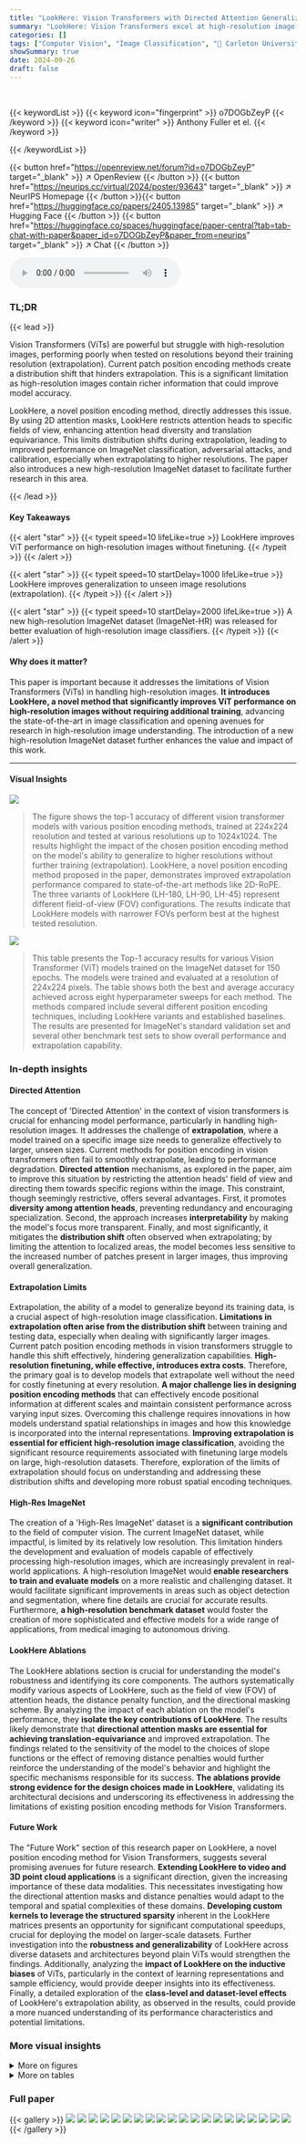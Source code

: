 ```yaml
---
title: "LookHere: Vision Transformers with Directed Attention Generalize and Extrapolate"
summary: "LookHere: Vision Transformers excel at high-resolution image classification by using 2D attention masks to direct attention heads, improving generalization and extrapolation."
categories: []
tags: ["Computer Vision", "Image Classification", "🏢 Carleton University",]
showSummary: true
date: 2024-09-26
draft: false
---
```


<br>

{{< keywordList >}}
{{< keyword icon="fingerprint" >}} o7DOGbZeyP {{< /keyword >}}
{{< keyword icon="writer" >}} Anthony Fuller et el. {{< /keyword >}}
 
{{< /keywordList >}}

{{< button href="https://openreview.net/forum?id=o7DOGbZeyP" target="_blank" >}}
↗ OpenReview
{{< /button >}}
{{< button href="https://neurips.cc/virtual/2024/poster/93643" target="_blank" >}}
↗ NeurIPS Homepage
{{< /button >}}{{< button href="https://huggingface.co/papers/2405.13985" target="_blank" >}}
↗ Hugging Face
{{< /button >}}
{{< button href="https://huggingface.co/spaces/huggingface/paper-central?tab=tab-chat-with-paper&paper_id=o7DOGbZeyP&paper_from=neurips" target="_blank" >}}
↗ Chat
{{< /button >}}



<audio controls>
    <source src="https://ai-paper-reviewer.com/o7DOGbZeyP/podcast.wav" type="audio/wav">
    Your browser does not support the audio element.
</audio>


### TL;DR


{{< lead >}}

Vision Transformers (ViTs) are powerful but struggle with high-resolution images, performing poorly when tested on resolutions beyond their training resolution (extrapolation).  Current patch position encoding methods create a distribution shift that hinders extrapolation.  This is a significant limitation as high-resolution images contain richer information that could improve model accuracy.  



LookHere, a novel position encoding method, directly addresses this issue. By using 2D attention masks, LookHere restricts attention heads to specific fields of view, enhancing attention head diversity and translation equivariance.  This limits distribution shifts during extrapolation, leading to improved performance on ImageNet classification, adversarial attacks, and calibration, especially when extrapolating to higher resolutions.  The paper also introduces a new high-resolution ImageNet dataset to facilitate further research in this area.

{{< /lead >}}


#### Key Takeaways

{{< alert "star" >}}
{{< typeit speed=10 lifeLike=true >}} LookHere improves ViT performance on high-resolution images without finetuning. {{< /typeit >}}
{{< /alert >}}

{{< alert "star" >}}
{{< typeit speed=10 startDelay=1000 lifeLike=true >}} LookHere improves generalization to unseen image resolutions (extrapolation). {{< /typeit >}}
{{< /alert >}}

{{< alert "star" >}}
{{< typeit speed=10 startDelay=2000 lifeLike=true >}} A new high-resolution ImageNet dataset (ImageNet-HR) was released for better evaluation of high-resolution image classifiers. {{< /typeit >}}
{{< /alert >}}

#### Why does it matter?
This paper is important because it addresses the limitations of Vision Transformers (ViTs) in handling high-resolution images.  **It introduces LookHere, a novel method that significantly improves ViT performance on high-resolution images without requiring additional training**, advancing the state-of-the-art in image classification and opening avenues for research in high-resolution image understanding. The introduction of a new high-resolution ImageNet dataset further enhances the value and impact of this work.

------
#### Visual Insights



![](https://ai-paper-reviewer.com/o7DOGbZeyP/figures_1_1.jpg)

> The figure shows the top-1 accuracy of different vision transformer models with various position encoding methods, trained at 224x224 resolution and tested at various resolutions up to 1024x1024.  The results highlight the impact of the chosen position encoding method on the model's ability to generalize to higher resolutions without further training (extrapolation). LookHere, a novel position encoding method proposed in the paper, demonstrates improved extrapolation performance compared to state-of-the-art methods like 2D-RoPE. The three variants of LookHere (LH-180, LH-90, LH-45) represent different field-of-view (FOV) configurations. The results indicate that LookHere models with narrower FOVs perform best at the highest tested resolution.





![](https://ai-paper-reviewer.com/o7DOGbZeyP/tables_6_1.jpg)

> This table presents the Top-1 accuracy results for various Vision Transformer (ViT) models trained on the ImageNet dataset for 150 epochs.  The models were trained and evaluated at a resolution of 224x224 pixels. The table shows both the best and average accuracy achieved across eight hyperparameter sweeps for each method. The methods compared include several different position encoding techniques, including LookHere variants and established baselines.  The results are presented for ImageNet's standard validation set and several other benchmark test sets to show overall performance and extrapolation capability.





### In-depth insights


#### Directed Attention
The concept of 'Directed Attention' in the context of vision transformers is crucial for enhancing model performance, particularly in handling high-resolution images.  It addresses the challenge of **extrapolation**, where a model trained on a specific image size needs to generalize effectively to larger, unseen sizes.  Current methods for position encoding in vision transformers often fail to smoothly extrapolate, leading to performance degradation.  **Directed attention** mechanisms, as explored in the paper, aim to improve this situation by restricting the attention heads' field of view and directing them towards specific regions within the image. This constraint, though seemingly restrictive, offers several advantages. First, it promotes **diversity among attention heads**, preventing redundancy and encouraging specialization. Second, the approach increases **interpretability** by making the model's focus more transparent. Finally, and most significantly, it mitigates the **distribution shift** often observed when extrapolating; by limiting the attention to localized areas, the model becomes less sensitive to the increased number of patches present in larger images, thus improving overall generalization.

#### Extrapolation Limits
Extrapolation, the ability of a model to generalize beyond its training data, is a crucial aspect of high-resolution image classification.  **Limitations in extrapolation often arise from the distribution shift** between training and testing data, especially when dealing with significantly larger images.  Current patch position encoding methods in vision transformers struggle to handle this shift effectively, hindering generalization capabilities.  **High-resolution finetuning, while effective, introduces extra costs**.  Therefore, the primary goal is to develop models that extrapolate well without the need for costly finetuning at every resolution.  **A major challenge lies in designing position encoding methods** that can effectively encode positional information at different scales and maintain consistent performance across varying input sizes.  Overcoming this challenge requires innovations in how models understand spatial relationships in images and how this knowledge is incorporated into the internal representations.  **Improving extrapolation is essential for efficient high-resolution image classification**, avoiding the significant resource requirements associated with finetuning large models on large, high-resolution datasets.  Therefore, exploration of the limits of extrapolation should focus on understanding and addressing these distribution shifts and developing more robust spatial encoding techniques.

#### High-Res ImageNet
The creation of a 'High-Res ImageNet' dataset is a **significant contribution** to the field of computer vision.  The current ImageNet dataset, while impactful, is limited by its relatively low resolution. This limitation hinders the development and evaluation of models capable of effectively processing high-resolution images, which are increasingly prevalent in real-world applications. A high-resolution ImageNet would **enable researchers to train and evaluate models** on a more realistic and challenging dataset. It would facilitate significant improvements in areas such as object detection and segmentation, where fine details are crucial for accurate results.  Furthermore, **a high-resolution benchmark dataset** would foster the creation of more sophisticated and effective models for a wide range of applications, from medical imaging to autonomous driving.

#### LookHere Ablations
The LookHere ablations section is crucial for understanding the model's robustness and identifying its core components.  The authors systematically modify various aspects of LookHere, such as the field of view (FOV) of attention heads, the distance penalty function, and the directional masking scheme.  By analyzing the impact of each ablation on the model's performance, they **isolate the key contributions of LookHere**.  The results likely demonstrate that **directional attention masks are essential for achieving translation-equivariance** and improved extrapolation. The findings related to the sensitivity of the model to the choices of slope functions or the effect of removing distance penalties would further reinforce the understanding of the model's behavior and highlight the specific mechanisms responsible for its success.  **The ablations provide strong evidence for the design choices made in LookHere**, validating its architectural decisions and underscoring its effectiveness in addressing the limitations of existing position encoding methods for Vision Transformers.

#### Future Work
The "Future Work" section of this research paper on LookHere, a novel position encoding method for Vision Transformers, suggests several promising avenues for future research.  **Extending LookHere to video and 3D point cloud applications** is a significant direction, given the increasing importance of these data modalities.  This necessitates investigating how the directional attention masks and distance penalties would adapt to the temporal and spatial complexities of these domains.  **Developing custom kernels to leverage the structured sparsity** inherent in the LookHere matrices presents an opportunity for significant computational speedups, crucial for deploying the model on larger-scale datasets.  Further investigation into the **robustness and generalizability** of LookHere across diverse datasets and architectures beyond plain ViTs would strengthen the findings.  Additionally, analyzing the **impact of LookHere on the inductive biases** of ViTs, particularly in the context of learning representations and sample efficiency, would provide deeper insights into its effectiveness. Finally, a detailed exploration of the **class-level and dataset-level effects** of LookHere's extrapolation ability, as observed in the results, could provide a more nuanced understanding of its performance characteristics and potential limitations.


### More visual insights

<details>
<summary>More on figures
</summary>


![](https://ai-paper-reviewer.com/o7DOGbZeyP/figures_4_1.jpg)

> This figure illustrates how LookHere modifies the attention mechanism in Vision Transformers. The left panel shows a learned attention matrix, where the colors represent the attention weights. The center panel displays the LookHere mask and bias matrices. The mask (black cells) restricts the attention to a specific field of view (FOV), while the bias (bluish-green shading) encodes the relative patch distances within the FOV. The right panel provides a visual representation of how the FOV affects the attention of the central query patch. Finally, the figure shows that the final attention matrix is calculated by applying a softmax function to the difference between the learned attention matrix and the LookHere matrix.


![](https://ai-paper-reviewer.com/o7DOGbZeyP/figures_5_1.jpg)

> This figure shows example images from the ImageNet-HR dataset, which is a high-resolution dataset created by the authors. The images are of three different classes: toucan, shovel, and balloon.  The caption points out one of the images is of the author's niece, highlighting the dataset's diversity and the effort taken to collect realistic, high-resolution images, rather than upscaling lower-resolution images.


![](https://ai-paper-reviewer.com/o7DOGbZeyP/figures_6_1.jpg)

> This figure presents a comparison of several position encoding methods for vision transformers, focusing on how these methods affect the diversity of attention heads, the average distance between attended patches, and the similarity of representations between patches.  The results are shown across twelve transformer layers. Each metric is designed to help assess the inductive biases introduced by different positional encoding methods and their influence on the model's ability to extrapolate or generalize to input images of varying sizes.


![](https://ai-paper-reviewer.com/o7DOGbZeyP/figures_8_1.jpg)

> This figure displays the performance of different position encoding methods on ImageNet classification task when tested at various resolutions (from 224x224 to 1024x1024).  The models were all trained at 224x224 resolution.  The results demonstrate that the LookHere method outperforms other methods, especially at higher resolutions, suggesting it is more effective at extrapolating to unseen image sizes.  The figure also shows that using smaller fields of view (FOV) in LookHere yields better results at higher resolutions.


![](https://ai-paper-reviewer.com/o7DOGbZeyP/figures_8_2.jpg)

> This figure shows the impact of object size on the accuracy improvements or losses observed when extrapolating from a training resolution of 224x224 pixels to higher resolutions (384x384, 512x512, 768x768, and 1024x1024 pixels). The x-axis represents the object size quintile (1st, 2nd, 3rd, 4th, and 5th), and the y-axis represents the change in top-1 accuracy. It demonstrates that models trained with LookHere achieve substantially higher accuracy gains for smaller objects which occupy more patches during the test phase.


![](https://ai-paper-reviewer.com/o7DOGbZeyP/figures_9_1.jpg)

> The figure displays attention maps for three different attention heads across four resolutions (224x224, 512x512, 768x768, and 1024x1024). Each head's attention is visualized as a heatmap, showing the regions of the image that the head attends to. The query is located in the center of each heatmap. This visualization helps to understand how the attention mechanism changes as the resolution of the input image increases. For example, at low resolution, attention may be more diffuse across the entire image, while at higher resolutions attention may be more focused on specific regions. The colormap illustrates the strength of attention, with brighter colors indicating stronger attention.


![](https://ai-paper-reviewer.com/o7DOGbZeyP/figures_19_1.jpg)

> This figure visualizes the bias matrices used in the LookHere model (specifically, the LH-180 variant) for a single query patch within a 14x14 grid. Each matrix represents how the attention mechanism is biased for a different attention head. Darker shades indicate stronger penalties on the attention scores, while lighter shades indicate weaker penalties. The arrangement of these matrices demonstrates how LookHere incorporates positional information and directionality into its attention mechanism. Each bias matrix influences how the attention head weighs different key patches in relation to the query patch.


![](https://ai-paper-reviewer.com/o7DOGbZeyP/figures_20_1.jpg)

> This figure shows the bias matrices used in the LookHere model for a specific query patch. LookHere uses 2D attention masks that restrict attention heads to fixed fields of view (FOV), pointing in different directions.  Each matrix represents the bias applied to the attention scores for a given attention head, encoding the relative patch distances within the FOV. The colormap represents the magnitude of the bias. Darker colors indicate stronger penalties, meaning less attention is given to those patches. The 'X' marks the location of the query patch.


![](https://ai-paper-reviewer.com/o7DOGbZeyP/figures_20_2.jpg)

> This figure visualizes the bias matrices used in the LookHere LH-180 model for a specific query patch. The bias matrices are designed to restrict the attention head's field of view (FOV) and penalize attention scores based on the relative distance between the query patch and other patches.  The visualization shows a 14x14 grid representing the patches, with the query patch located at (11,8). The color intensity of each cell indicates the bias value, with warmer colors representing lower bias (stronger attention) and cooler colors representing higher bias (weaker attention). The masks restrict attention to a specific region around the query patch.  The figure illustrates how the bias is spatially dependent, influencing attention scores in different directions from the central query patch.


![](https://ai-paper-reviewer.com/o7DOGbZeyP/figures_26_1.jpg)

> This figure visualizes the logit lens predictions of several different vision transformer models on a subset of images from the ImageNet-S dataset.  The logit lens is a technique used to interpret the learned representations within a model by projecting the patch embeddings into the learned class embedding space. Each row represents a different model (LH-180, LH-90, LH-45, 2D-ALiBi, 2D-ROPE, Factorized, 2D-sincos, 1D-learn, Fourier, RPE-learn), and each column represents a different image from the ImageNet-S dataset. The top row shows the ground truth segmentation masks, while the subsequent rows depict how each model interprets and segments the corresponding images.  The figure shows how the various methods differ in their ability to capture fine-grained spatial information and accurately predict the class labels for each patch, highlighting differences in the spatial representations learned by different positional encoding techniques.


![](https://ai-paper-reviewer.com/o7DOGbZeyP/figures_27_1.jpg)

> This figure shows the average class identifiability across different layers of the model for both CLS (class) tokens and patch tokens.  Class identifiability measures how easily the correct class can be identified from the token's class projection.  The scores range from 0 (not recoverable) to 1 (perfectly recoverable).  The figure allows comparison of the class identifiability across various position encoding methods (Fourier, RPE-learn, LookHere variants, 2D-ALiBi, 2D-ROPE, Factorized, 2D-sincos, 1D-learn)  across the layers of the model.  It helps in understanding the difference in how each position encoding method affects the ability to recover class information from the model's representations.


![](https://ai-paper-reviewer.com/o7DOGbZeyP/figures_28_1.jpg)

> This figure displays the results of an experiment comparing different position encoding methods for Vision Transformers (ViTs) on the ImageNet dataset.  ViT-B/16 models were trained at 224x224 pixel resolution and then tested at various resolutions up to 1024x1024 pixels. The experiment aimed to assess the ability of these models to extrapolate to higher resolutions (i.e. generalize to larger images).  The plot shows the top-1 accuracy achieved by each method at different test resolutions. LookHere, the proposed method by the authors, shows better extrapolation performance compared to existing methods, especially at higher resolutions, with the narrower fields of view performing particularly well.


![](https://ai-paper-reviewer.com/o7DOGbZeyP/figures_29_1.jpg)

> This figure presents measurements of head diversity, attention distance, and patch similarity by layer for various position encoding methods.  It helps to show how different methods influence the diversity of attention head behavior and how they impact the spatial focus and relationships between patches. The metrics provide insights into the learning patterns and spatial reasoning capabilities of Vision Transformers (ViTs) with different positional encoding schemes.


![](https://ai-paper-reviewer.com/o7DOGbZeyP/figures_30_1.jpg)

> This figure presents the results of an experiment comparing different position encoding methods for vision transformers (ViTs) on the ImageNet dataset.  ViT-B/16 models were trained at 224x224 pixel resolution and then tested at various resolutions up to 1024x1024 pixels.  The experiment compared seven baseline position encoding methods and three variants of a novel method called LookHere. The results show that LookHere improves extrapolation ability, especially when using narrower fields of view at the highest resolutions.


![](https://ai-paper-reviewer.com/o7DOGbZeyP/figures_31_1.jpg)

> This figure shows the results of an experiment comparing different position encoding methods for Vision Transformers (ViTs) on the ImageNet dataset.  ViT-B/16 models were trained at 224x224 pixel resolution and then tested at various resolutions up to 1024x1024 pixels.  The experiment included three variants of the proposed method, LookHere, along with several other state-of-the-art (SoTA) methods.  The results show the top-1 accuracy for each method, demonstrating that LookHere variants generally outperform the SoTA methods and that those with narrower fields of view work best at the highest resolution.


![](https://ai-paper-reviewer.com/o7DOGbZeyP/figures_32_1.jpg)

> This figure visualizes the attention maps of ten attention heads from a 1D-learn model at seven different resolutions (224x224, 320x320, 384x384, 448x448, 512x512, 768x768, and 1024x1024).  The colormap represents the attention weights, with darker colors indicating stronger attention.  The query patch is located in the center of each attention map. The visualizations are averaged across 5,000 images from the ImageNet dataset, giving an overall view of the attention patterns learned by the model at various resolutions.


![](https://ai-paper-reviewer.com/o7DOGbZeyP/figures_33_1.jpg)

> This figure visualizes the attention maps of ten attention heads from a model using 1D-learn positional encoding. The attention maps are shown for seven different resolutions (224<sup>2</sup>, 320<sup>2</sup>, 384<sup>2</sup>, 448<sup>2</sup>, 512<sup>2</sup>, 768<sup>2</sup>, and 1024<sup>2</sup> pixels). Each row represents a different head, showing how its attention is distributed across the input image at various resolutions. The colormap indicates the attention weight, with darker colors representing higher attention weights and brighter colors representing lower attention weights. The query is always in the center of the image.  The attention maps are averaged across 5,000 images to highlight typical behavior.


![](https://ai-paper-reviewer.com/o7DOGbZeyP/figures_34_1.jpg)

> This figure shows how LookHere modifies the attention matrix.  The left panel shows a learned attention matrix. The center panel shows the LookHere mask and bias matrix, with black cells indicating masked areas and bluish-green cells indicating biased areas. The right panel shows a visual example of the field of view (FOV) for a query patch. The final attention matrix is created by subtracting the LookHere matrix from the learned attention matrix and then applying a softmax function.


![](https://ai-paper-reviewer.com/o7DOGbZeyP/figures_35_1.jpg)

> This figure displays the top-1 accuracy results of different position encoding methods on ImageNet, with training conducted at 224x224 resolution and testing performed at various resolutions up to 1024x1024.  The results highlight the superior extrapolation capabilities of the proposed LookHere method, especially its variants with narrower fields of view (FOVs), compared to existing methods such as 2D-RoPE, 2D-ALiBi, etc.  The plot demonstrates that LookHere is robust to higher resolutions and significantly improves upon existing state-of-the-art position encodings in extrapolation tasks.


![](https://ai-paper-reviewer.com/o7DOGbZeyP/figures_36_1.jpg)

> This figure presents the results of an experiment comparing different position encoding methods for Vision Transformers (ViTs) on the ImageNet dataset.  ViT-B/16 models were trained at a resolution of 224x224 pixels and then tested at various resolutions up to 1024x1024 pixels.  The experiment included three variations of the proposed LookHere method, along with several other baseline methods. The plots show the Top-1 accuracy for each method at each tested resolution, demonstrating the superior extrapolation performance of LookHere, especially at higher resolutions.  Narrower fields of view within LookHere models yielded the best results at the highest resolution.


![](https://ai-paper-reviewer.com/o7DOGbZeyP/figures_37_1.jpg)

> This figure illustrates the LookHere method's core mechanism.  The left panel shows a learned attention matrix, with colors representing attention weights. The center panel displays the LookHere mask and bias matrix, applied to the attention matrix. Black cells in the mask indicate no attention (masked), while shaded cells show attention with bias (relative patch distance).  The right panel shows a visual representation of the field of view (FOV) for a single query patch.  The final step is element-wise subtraction of the LookHere matrix from the learned attention matrix before applying a softmax function to obtain the final attention weights (A¹).


![](https://ai-paper-reviewer.com/o7DOGbZeyP/figures_38_1.jpg)

> This figure presents the results of the experiment comparing different positional encoding methods on ImageNet.  Models based on Vision Transformers (ViT-B/16) were trained at a resolution of 224x224 pixels (224²) for 150 epochs.  The performance of each model was then evaluated at various resolutions up to 1024x1024 pixels (1024²).  The figure shows that the proposed LookHere method outperforms other methods at higher resolutions (extrapolation).  Different variants of the LookHere method are presented with various fields of view (FOV). The hyperparameter search (8 runs) was carried out to ensure fair comparison among the methods.


![](https://ai-paper-reviewer.com/o7DOGbZeyP/figures_39_1.jpg)

> This figure shows the performance of different position encoding methods for Vision Transformers (ViTs) on ImageNet dataset.  ViT-B/16 models were trained at a resolution of 224x224 pixels (224²) and tested at various resolutions up to 1024x1024 pixels (1024²). The figure plots the top-1 accuracy for each method at different test resolutions.  The results demonstrate the impact of the position encoding method on the ability of ViTs to generalize to different image sizes (extrapolation).  The three LookHere variants (LH-180, LH-90, LH-45) consistently outperform other methods, particularly at higher resolutions. The narrow field-of-view variants of LookHere perform best at the highest resolution.


![](https://ai-paper-reviewer.com/o7DOGbZeyP/figures_40_1.jpg)

> This figure visualizes the attention maps of ten attention heads of the LH-45 model at seven different resolutions (224x224, 320x320, 384x384, 448x448, 512x512, 768x768, and 1024x1024). The query is located in the center of each image, and the colormap represents the attention weights. The visualization is averaged over 5,000 images from the minival set. This figure helps in understanding how the attention mechanism behaves at different resolutions and how the LH-45 model focuses its attention.


![](https://ai-paper-reviewer.com/o7DOGbZeyP/figures_41_1.jpg)

> This figure visualizes the attention maps of ten attention heads from the LH-45 model at different resolutions (224x224, 320x320, 384x384, 448x448, 512x512, 768x768, and 1024x1024).  The colormap represents the attention weights, with darker shades indicating stronger attention. The query patch is located in the center. The figure shows how the attention patterns change as the resolution increases, highlighting the model's ability to adapt its attention mechanism to different image scales.


![](https://ai-paper-reviewer.com/o7DOGbZeyP/figures_42_1.jpg)

> This figure displays the top-1 accuracy of different ViT-B/16 models trained on ImageNet at a resolution of 224x224 pixels and then tested on various resolutions ranging from 224x224 to 1024x1024 pixels. The models differ only in their position encoding methods.  The results show the performance of seven baseline position encoding methods and three variations of the LookHere method proposed in the paper. LookHere consistently outperforms the baseline methods, especially at higher resolutions.  The 8-run hyperparameter sweep ensures fair comparisons. The results highlight the superiority of LookHere, particularly its variants with narrower fields of view, in extrapolating to higher resolution images without further training.


![](https://ai-paper-reviewer.com/o7DOGbZeyP/figures_43_1.jpg)

> This figure displays the top-1 accuracy of different vision transformer models with varying position encoding methods.  The models were trained on ImageNet at a resolution of 224x224 pixels and then tested at resolutions ranging from 224x224 to 1024x1024 pixels.  The results show how well each method extrapolates to higher resolutions, without further training. The three variants of LookHere consistently outperform other methods, especially at the highest resolution (1024x1024).  The performance of LookHere variants with narrower fields of view is particularly noteworthy.


![](https://ai-paper-reviewer.com/o7DOGbZeyP/figures_44_1.jpg)

> This figure displays the performance of different position encoding methods on image classification using Vision Transformers (ViTs).  Models were trained on ImageNet at 224x224 pixel resolution and then tested at various resolutions ranging up to 1024x1024 pixels.  The results show the top-1 accuracy for each method.  The figure highlights that the authors' proposed LookHere method, particularly with narrower fields of view (FOVs), demonstrates superior extrapolation capabilities compared to existing state-of-the-art methods.


![](https://ai-paper-reviewer.com/o7DOGbZeyP/figures_45_1.jpg)

> This figure presents the results of an experiment comparing the performance of various position encoding methods for Vision Transformers (ViTs) on the ImageNet dataset.  ViT-B/16 models were trained at a resolution of 224x224 pixels and then evaluated at resolutions ranging from 224x224 to 1024x1024.  The results illustrate the impact of different position encoding techniques on the models' ability to extrapolate to higher resolutions. The authors' proposed method, LookHere, outperforms existing state-of-the-art (SOTA) methods, especially at the highest resolution (1024x1024).  The different variations of LookHere (LH-180, LH-90, LH-45) achieve slightly varying results with LH-45 showing the best performance at 1024x1024, demonstrating that narrower fields of view might be more beneficial for high-resolution extrapolation.


![](https://ai-paper-reviewer.com/o7DOGbZeyP/figures_46_1.jpg)

> This figure presents the results of the experiment comparing various position encoding methods for Vision Transformers (ViTs). Eight different ViT models (including three variants of the proposed LookHere method) were trained on ImageNet at 224x224 resolution and tested at resolutions up to 1024x1024 pixels. The results show that LookHere significantly improves extrapolation, achieving the best performance at the highest resolution, especially with narrower fields of view.


![](https://ai-paper-reviewer.com/o7DOGbZeyP/figures_47_1.jpg)

> This figure displays the top-1 accuracy of various ViT-B/16 models with different position encoding methods, tested at resolutions ranging from 224x224 to 1024x1024 pixels. The models were trained on ImageNet at 224x224 resolution for 150 epochs.  The consistent architecture across models ensures a fair comparison. Each method underwent an 8-run hyperparameter sweep. The results show that LookHere variants consistently outperform other methods, particularly at higher resolutions, with narrower fields of view performing best.


![](https://ai-paper-reviewer.com/o7DOGbZeyP/figures_48_1.jpg)

> This figure presents the results of an experiment comparing different position encoding methods for Vision Transformers (ViTs) on the ImageNet dataset.  Models were trained at a resolution of 224x224 pixels and then tested at resolutions ranging up to 1024x1024 pixels. The comparison shows the performance of various position encoding methods, including the proposed LookHere method and several baselines, in terms of top-1 accuracy.  The results illustrate the ability of the models to extrapolate to larger image sizes without further training, with LookHere showing significant improvement, particularly at the highest tested resolutions. The three LookHere variants (LH-180, LH-90, LH-45) each use different field-of-view (FOV) sizes for the attention masks. The figure shows that narrower FOVs result in better performance at higher resolutions.


![](https://ai-paper-reviewer.com/o7DOGbZeyP/figures_49_1.jpg)

> This figure displays the performance of different position encoding methods on the ImageNet dataset when training is done at a resolution of 224x224 pixels and testing is performed at resolutions ranging from 224x224 to 1024x1024 pixels. The consistent model architecture across all runs helps in establishing a fair comparison. The results reveal that LookHere variants exhibit superior extrapolation capabilities, specifically the ones using narrower fields of view, showing the best performance at the highest tested resolution.


</details>




<details>
<summary>More on tables
</summary>


![](https://ai-paper-reviewer.com/o7DOGbZeyP/tables_7_1.jpg)
> This table presents the Top-1 accuracy results for various position encoding methods applied to Vision Transformers (ViTs).  The models are all ViT-B, trained on ImageNet for 150 epochs at 224x224 resolution. The table shows the best and average Top-1 accuracy across 8 hyperparameter sweeps for each method, giving a robust comparison. The results indicate the performance of different position encoding techniques on a standard image classification task.

![](https://ai-paper-reviewer.com/o7DOGbZeyP/tables_7_2.jpg)
> This table presents the top-1 accuracy results for various Vision Transformer (ViT) models trained on ImageNet dataset for 150 epochs.  The models are evaluated at a resolution of 224x224 pixels.  The table compares different position encoding methods, including LookHere (LH-180, LH-90, LH-45) and state-of-the-art methods such as 2D-ROPE. The 'Best' column shows the highest accuracy achieved across 8 hyperparameter sweeps, while the 'Avg' column represents the average accuracy across these runs. This provides insights into the performance variations resulting from hyperparameter tuning for different position encoding techniques.

![](https://ai-paper-reviewer.com/o7DOGbZeyP/tables_17_1.jpg)
> This table presents the Top-1 accuracy results for various vision transformer models (ViT-B) trained on ImageNet for 150 epochs.  The models were trained and evaluated at a resolution of 224x224 pixels. The table shows both the best and average accuracy scores across eight different hyperparameter runs, allowing for a fair comparison between different position encoding methods. The results highlight the performance of various position encoding techniques on the standard ImageNet validation dataset.

![](https://ai-paper-reviewer.com/o7DOGbZeyP/tables_18_1.jpg)
> This table presents the top-1 accuracy results for various vision transformer (ViT) models trained on ImageNet for 150 epochs and evaluated at a resolution of 224x224 pixels.  The table compares different position encoding methods, showing both the best and average performance across eight hyperparameter searches for each method. This allows for a fair comparison of the different methods' performance, and provides a more robust indication of their effectiveness beyond a single, potentially optimal hyperparameter setting. The models are all ViT-B models. The results are crucial for understanding the effectiveness of each position encoding in the context of the ViT architecture.

![](https://ai-paper-reviewer.com/o7DOGbZeyP/tables_18_2.jpg)
> This table presents the top-1 accuracy results for various ViT-B models trained on ImageNet for 150 epochs. The models were trained and evaluated at a resolution of 224x224 pixels.  The table shows both the best and average top-1 accuracy across eight hyperparameter sweeps for each model. This allows for a fair comparison of different position encoding methods, and demonstrates the performance of LookHere in comparison to existing methods.

![](https://ai-paper-reviewer.com/o7DOGbZeyP/tables_21_1.jpg)
> This table presents the Top-1 accuracy results achieved by various Vision Transformer (ViT) models trained on the ImageNet dataset for 150 epochs at a resolution of 224x224 pixels.  The models differ only in their position encoding methods. For each position encoding method, 8 different hyperparameter settings were evaluated.  The table shows both the best and average Top-1 accuracy across these 8 runs, providing a robust comparison of the effectiveness of different position encoding techniques in the context of ViT models.

![](https://ai-paper-reviewer.com/o7DOGbZeyP/tables_23_1.jpg)
> This table presents the Top-1 accuracy results for various Vision Transformer (ViT) models trained on the ImageNet dataset for 150 epochs.  The models were trained and evaluated at a resolution of 224x224 pixels. The table shows both the best and average accuracy across eight different hyperparameter settings (8-run hyperparameter sweep) for each of the listed position encoding methods, providing a comprehensive comparison of their performance on the ImageNet validation set.

![](https://ai-paper-reviewer.com/o7DOGbZeyP/tables_24_1.jpg)
> This table presents the Top-1 accuracy results for Vision Transformer (ViT)-B models trained on ImageNet for 150 epochs.  The models were trained and evaluated at a resolution of 224x224 pixels. The table shows the best and average performance across eight different hyperparameter settings for various position encoding methods, including the proposed LookHere method and several baseline methods.  The results provide a comparison of the performance of different position encoding techniques on image classification.

![](https://ai-paper-reviewer.com/o7DOGbZeyP/tables_25_1.jpg)
> This table presents the Top-1 accuracy results for Vision Transformer-Base/16 (ViT-B/16) models trained on the ImageNet dataset for 150 epochs.  The models were trained and evaluated at a resolution of 224x224 pixels.  The table shows both the best and average performance across eight different hyperparameter settings, allowing for a robust comparison of different position encoding methods.

![](https://ai-paper-reviewer.com/o7DOGbZeyP/tables_25_2.jpg)
> This table presents the top-1 accuracy results for various Vision Transformer (ViT) models trained on the ImageNet dataset for 150 epochs.  The models were trained and evaluated at a resolution of 224x224 pixels. The table shows both the best and average accuracy across eight hyperparameter runs for each model, enabling a comparison of performance and robustness across different position encoding methods.  The results are crucial for evaluating the effectiveness of different position encoding methods in vision transformers.

</details>




### Full paper

{{< gallery >}}
<img src="https://ai-paper-reviewer.com/o7DOGbZeyP/1.png" class="grid-w50 md:grid-w33 xl:grid-w25" />
<img src="https://ai-paper-reviewer.com/o7DOGbZeyP/2.png" class="grid-w50 md:grid-w33 xl:grid-w25" />
<img src="https://ai-paper-reviewer.com/o7DOGbZeyP/3.png" class="grid-w50 md:grid-w33 xl:grid-w25" />
<img src="https://ai-paper-reviewer.com/o7DOGbZeyP/4.png" class="grid-w50 md:grid-w33 xl:grid-w25" />
<img src="https://ai-paper-reviewer.com/o7DOGbZeyP/5.png" class="grid-w50 md:grid-w33 xl:grid-w25" />
<img src="https://ai-paper-reviewer.com/o7DOGbZeyP/6.png" class="grid-w50 md:grid-w33 xl:grid-w25" />
<img src="https://ai-paper-reviewer.com/o7DOGbZeyP/7.png" class="grid-w50 md:grid-w33 xl:grid-w25" />
<img src="https://ai-paper-reviewer.com/o7DOGbZeyP/8.png" class="grid-w50 md:grid-w33 xl:grid-w25" />
<img src="https://ai-paper-reviewer.com/o7DOGbZeyP/9.png" class="grid-w50 md:grid-w33 xl:grid-w25" />
<img src="https://ai-paper-reviewer.com/o7DOGbZeyP/10.png" class="grid-w50 md:grid-w33 xl:grid-w25" />
<img src="https://ai-paper-reviewer.com/o7DOGbZeyP/11.png" class="grid-w50 md:grid-w33 xl:grid-w25" />
<img src="https://ai-paper-reviewer.com/o7DOGbZeyP/12.png" class="grid-w50 md:grid-w33 xl:grid-w25" />
<img src="https://ai-paper-reviewer.com/o7DOGbZeyP/13.png" class="grid-w50 md:grid-w33 xl:grid-w25" />
<img src="https://ai-paper-reviewer.com/o7DOGbZeyP/14.png" class="grid-w50 md:grid-w33 xl:grid-w25" />
<img src="https://ai-paper-reviewer.com/o7DOGbZeyP/15.png" class="grid-w50 md:grid-w33 xl:grid-w25" />
<img src="https://ai-paper-reviewer.com/o7DOGbZeyP/16.png" class="grid-w50 md:grid-w33 xl:grid-w25" />
<img src="https://ai-paper-reviewer.com/o7DOGbZeyP/17.png" class="grid-w50 md:grid-w33 xl:grid-w25" />
<img src="https://ai-paper-reviewer.com/o7DOGbZeyP/18.png" class="grid-w50 md:grid-w33 xl:grid-w25" />
<img src="https://ai-paper-reviewer.com/o7DOGbZeyP/19.png" class="grid-w50 md:grid-w33 xl:grid-w25" />
<img src="https://ai-paper-reviewer.com/o7DOGbZeyP/20.png" class="grid-w50 md:grid-w33 xl:grid-w25" />
{{< /gallery >}}